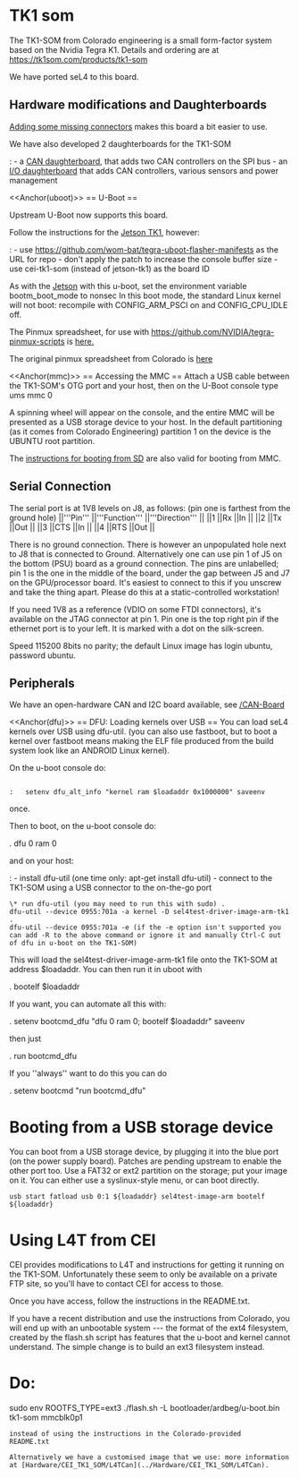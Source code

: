 # TK1 som

The TK1-SOM from Colorado engineering is a small form-factor system
based on the Nvidia Tegra K1. Details and ordering are at
<https://tk1som.com/products/tk1-som>

We have ported seL4 to this board.

## Hardware modifications and Daughterboards


[Adding some missing connectors](/Tk1SomMods) makes this board a
bit easier to use.

We have also developed 2 daughterboards for the TK1-SOM

:   -   a [CAN daughterboard](CAN-Board), that adds two CAN
        controllers on the SPI bus
    -   an [I/O daughterboard](/Daughter-Board) that adds CAN
        controllers, various sensors and power management

<<Anchor(uboot)>> == U-Boot ==

Upstream U-Boot now supports this board.

Follow the instructions for the [Jetson TK1](Hardware/jetsontk1\#Flash_U-Boot), however:

:   -   use <https://github.com/wom-bat/tegra-uboot-flasher-manifests>
        as the URL for repo
    -   don't apply the patch to increase the console buffer size
    -   use cei-tk1-som (instead of jetson-tk1) as the board ID

As with the [Jetson](Hardware/jetsontk1) with this u-boot, set the
environment variable bootm_boot_mode to nonsec In this boot mode, the
standard Linux kernel will not boot: recompile with CONFIG_ARM_PSCI on
and CONFIG_CPU_IDLE off.

The Pinmux spreadsheet, for use with
<https://github.com/NVIDIA/tegra-pinmux-scripts> is
[here.](attachment:CEI_TK1_SOM_customer_pinmux_v11.xlsm)

The original pinmux spreadsheet from Colorado is
[here](attachment:tk1-som_pinmux_V2.4.xlsm)

<<Anchor(mmc)>> == Accessing the MMC == Attach a USB cable
between the TK1-SOM's OTG port and your host, then on the U-Boot console
type ums mmc 0

A spinning wheel will appear on the console, and the entire MMC will be
presented as a USB storage device to your host. In the default
partitioning (as it comes from Colorado Engineering) partition 1 on the
device is the UBUNTU root partition.

The [instructions for booting from SD](Hardware/General-ARM\#sd)
are also valid for booting from MMC.

## Serial Connection
 The serial port is at 1V8 levels on J8, as
follows: (pin one is farthest from the ground hole) ||'''Pin'''
||'''Function''' ||'''Direction''' || ||1 ||Rx ||In || ||2 ||Tx ||Out ||
||3 ||CTS ||In || ||4 ||RTS ||Out ||

There is no ground connection. There is however an unpopulated hole next
to J8 that is connected to Ground. Alternatively one can use pin 1 of J5
on the bottom (PSU) board as a ground connection. The pins are
unlabelled; pin 1 is the one in the middle of the board, under the gap
between J5 and J7 on the GPU/processor board. It's easiest to connect to
this if you unscrew and take the thing apart. Please do this at a
static-controlled workstation!

If you need 1V8 as a reference (VDIO on some FTDI connectors), it's
available on the JTAG connector at pin 1. Pin one is the top right pin
if the ethernet port is to your left. It is marked with a dot on the
silk-screen.

Speed 115200 8bits no parity; the default Linux image has login ubuntu,
password ubuntu.

## Peripherals
 We have an open-hardware CAN and I2C board available,
see [/CAN-Board](..//CAN-Board)

<<Anchor(dfu)>> == DFU: Loading kernels over USB == You can
load seL4 kernels over USB using dfu-util. (you can also use fastboot,
but to boot a kernel over fastboot means making the ELF file produced
from the build system look like an ANDROID Linux kernel).

On the u-boot console do:
```

:   setenv dfu_alt_info "kernel ram $loadaddr 0x1000000" saveenv
```
once.

Then to boot, on the u-boot console do:

  . dfu 0 ram 0

and on your host:

:   -   install dfu-util (one time only: apt-get install dfu-util)
    -   connect to the TK1-SOM using a USB connector to the on-the-go
        port

    \* run dfu-util (you may need to run this with sudo) .
    dfu-util --device 0955:701a -a kernel -D sel4test-driver-image-arm-tk1 .
    dfu-util --device 0955:701a -e (if the -e option isn't supported you
    can add -R to the above command or ignore it and manually Ctrl-C out
    of dfu in u-boot on the TK1-SOM)

This will load the sel4test-driver-image-arm-tk1 file onto the TK1-SOM
at address $loadaddr. You can then run it in uboot with

  . bootelf $loadaddr

If you want, you can automate all this with:

  . setenv bootcmd_dfu "dfu 0 ram 0; bootelf $loadaddr" saveenv

then just

  . run bootcmd_dfu

If you ''always'' want to do this you can do

  . setenv bootcmd "run bootcmd_dfu"

# Booting from a USB storage device


You can boot from a USB storage device, by plugging it into the blue
port (on the power supply board). Patches are pending upstream to enable
the other port too. Use a FAT32 or ext2 partition on the storage; put
your image on it. You can either use a syslinux-style menu, or can boot
directly.
```
usb start fatload usb 0:1 ${loadaddr} sel4test-image-arm bootelf
${loadaddr}
```

# Using L4T from CEI


CEI provides modifications to L4T and instructions for getting it
running on the TK1-SOM. Unfortunately these seem to only be available on
a private FTP site, so you'll have to contact CEI for access to those.

Once you have access, follow the instructions in the README.txt.

If you have a recent distribution and use the instructions from
Colorado, you will end up with an unbootable system --- the format of
the ext4 filesystem, created by the flash.sh script has features that
the u-boot and kernel cannot understand. The simple change is to build
an ext3 filesystem instead.

Do:
===

  sudo env ROOTFS_TYPE=ext3 ./flash.sh -L bootloader/ardbeg/u-boot.bin
  tk1-som mmcblk0p1
```
instead of using the instructions in the Colorado-provided
README.txt

Alternatively we have a customised image that we use: more information
at [Hardware/CEI_TK1_SOM/L4TCan](../Hardware/CEI_TK1_SOM/L4TCan).

